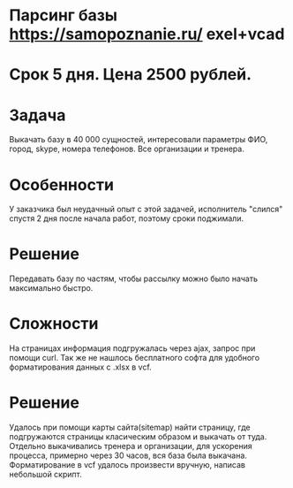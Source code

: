 # Парсинг базы https://samopoznanie.ru/ exel+vcad
# Срок 5 дня. Цена 2500 рублей.
# Задача
Выкачать базу в 40 000 сущностей, интересовали параметры ФИО, город, skype, номера телефонов. Все организации и тренера.
# Особенности
У заказчика был неудачный опыт с этой задачей, исполнитель "слился" спустя 2 дня после начала работ, поэтому сроки поджимали.
# Решение
Передавать базу по частям, чтобы рассылку можно было начать максимально быстро.
# Сложности
На страницах информация подгружалась через ajax, запрос при помощи curl. Так же не нашлось бесплатного софта для удобного форматирования данных с .xlsx в vcf.
# Решение
Удалось при помощи карты сайта(sitemap) найти страницу, где подгружаются страницы класическим образом и выкачать от туда. Отдельно выкачивались тренера и организации, для ускорения процесса, примерно через 30 часов, вся база была выкачана. Форматирование в vcf удалось произвести вручную, написав небольшой скрипт.
